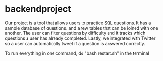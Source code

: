 # backendproject

Our project is a tool that allows users to practice SQL questions. It has a sample database of questions, and a few tables that can be joined with one another. The user can filter questions by difficulty and it tracks which questions a user has already
completed. Lastly, we integrated with Twitter so a user can automatically tweet if a question is answered correctly.             


To run everything in one command, do "bash restart.sh" in the terminal 